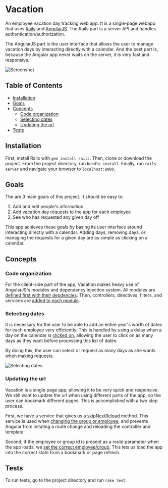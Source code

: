 # Vacation

An employee vacation day tracking web app. It is a single-page webapp that uses
[Rails](http://rubyonrails.org/) and [AngularJS](https://angularjs.org/). The Rails
part is a server API and handles authentication/authorization.

The AngularJS part is the user interface that allows the user to manage vacation days
by interacting directly with a calendar. And the best part is, because the Angular app
never waits on the server, it is very fast and responsive.

![Screenshot](https://cloud.githubusercontent.com/assets/2503289/3176158/4504421e-ec02-11e3-88af-caa91f2f9997.png)

## Table of Contents

* [Installation](#installation)
* [Goals](#goals)
* [Concepts](#concepts)
  * [Code organization](#code-organization)
  * [Selecting dates](#selecting-dates)
  * [Updating the url](#updating-the-url)
* [Tests](#tests)

## Installation

First, install Rails with `gem install rails`. Then, clone or download the
project. From the project directory, run `bundle install`. Finally, run
`rails server` and navigate your browser to `localhost:8000`.

## Goals

The are 3 main goals of this project. It should be easy to:

1. Add and edit people's information.
2. Add vacation day requests to the app for each employee
3. See who has requested any given day off

This app achieves these goals by basing its user interface around interacting
directly with a calendar. Adding days, removing days, or managing the requests for
a given day are as simple as clicking on a calendar.

## Concepts

### Code organization

For the client-side part of the app, Vacation makes heavy use of AngularJS's modules and
dependency injection system.
All modules are [defined first with their depdencies](https://github.com/ahuth/vacation/blob/master/app/assets/javascripts/app.js).
Then, controllers, directives, filters, and services are [added to each module](https://github.com/ahuth/vacation/tree/master/app/assets/javascripts/directives/calendar_month).

### Selecting dates

It is necessary for the user to be able to add an entire year's worth of dates for each
employee very efficiently. This is handled by using a delay when a day on the calendar
is [clicked on](https://github.com/ahuth/vacation/blob/master/app/assets/javascripts/directives/employee_year/controller.js#L171),
allowing the user to click on as many days as they want before processing this list of dates.

By doing this, the user can select or request as many days as she wants when making
requests.

![Selecting dates](https://cloud.githubusercontent.com/assets/2503289/3176157/44fbdf52-ec02-11e3-88f4-071d34345619.png)

### Updating the url

Vacation is a single page app, allowing it to be very quick and responsive. We still
want to update the url when using different parts of the app, so the user can
bookmark different pages. This is accomplished with a two step process.

First, we have a service that gives us a [skipNextReload](https://github.com/ahuth/vacation/blob/master/app/assets/javascripts/services/route/route.js)
method. This service is used when [changing the group or employee](https://github.com/ahuth/vacation/blob/f1318b927b5dc0e8256c409481a545d720d5382a/app/assets/javascripts/pages/index/controller.js#L22),
and prevents Angular from initating a route change and reloading the controller and template.

Second, if the employee or group id is present as a route parameter when the app loads,
we [set the correct employee/group](https://github.com/ahuth/vacation/blob/f1318b927b5dc0e8256c409481a545d720d5382a/app/assets/javascripts/pages/index/controller.js#L7).
This lets us load the app into the correct state from a bookmark or page refresh.

## Tests

To run tests, go to the project directory and run `rake test`.
